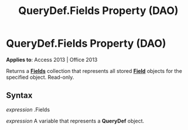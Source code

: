 ﻿---
title: QueryDef.Fields Property (DAO)
TOCTitle: Fields Property
ms:assetid: 72b60c04-fd20-cfa3-d5f6-d0472ea5478b
ms:mtpsurl: https://msdn.microsoft.com/en-us/library/Ff195834(v=office.15)
ms:contentKeyID: 48545616
ms.date: 09/18/2015
mtps_version: v=office.15
---

# QueryDef.Fields Property (DAO)


**Applies to**: Access 2013 | Office 2013

Returns a **[Fields](fields-collection-dao.md)** collection that represents all stored **[Field](field-object-dao.md)** objects for the specified object. Read-only.

## Syntax

*expression* .Fields

*expression* A variable that represents a **QueryDef** object.

